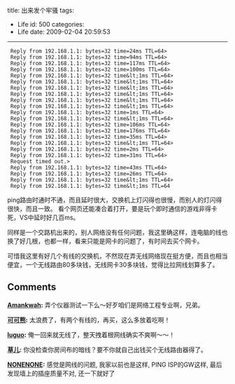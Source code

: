 title: 出来发个牢骚
tags:
  - Life
id: 500
categories:
  - Life
date: 2009-02-04 20:59:53
---

     Reply from 192.168.1.1: bytes=32 time=24ms TTL=64> 
     Reply from 192.168.1.1: bytes=32 time=94ms TTL=64> 
     Reply from 192.168.1.1: bytes=32 time=117ms TTL=64> 
     Reply from 192.168.1.1: bytes=32 time=100ms TTL=64> 
     Reply from 192.168.1.1: bytes=32 time&lt;1ms TTL=64> 
     Reply from 192.168.1.1: bytes=32 time&lt;1ms TTL=64> 
     Reply from 192.168.1.1: bytes=32 time&lt;1ms TTL=64> 
     Reply from 192.168.1.1: bytes=32 time&lt;1ms TTL=64> 
     Reply from 192.168.1.1: bytes=32 time&lt;1ms TTL=64> 
     Reply from 192.168.1.1: bytes=32 time&lt;1ms TTL=64> 
     Reply from 192.168.1.1: bytes=32 time=1ms TTL=64> 
     Reply from 192.168.1.1: bytes=32 time&lt;1ms TTL=64> 
     Reply from 192.168.1.1: bytes=32 time=106ms TTL=64> 
     Reply from 192.168.1.1: bytes=32 time=176ms TTL=64> 
     Reply from 192.168.1.1: bytes=32 time=35ms TTL=64> 
     Reply from 192.168.1.1: bytes=32 time&lt;1ms TTL=64> 
     Reply from 192.168.1.1: bytes=32 time=2ms TTL=64> 
     Reply from 192.168.1.1: bytes=32 time=31ms TTL=64> 
     Request timed out.> 
     Reply from 192.168.1.1: bytes=32 time=43ms TTL=64> 
     Reply from 192.168.1.1: bytes=32 time=26ms TTL=64> 
     Reply from 192.168.1.1: bytes=32 time&lt;1ms TTL=64> 
     Reply from 192.168.1.1: bytes=32 time&lt;1ms TTL=64

ping路由时通时不通，而且延时很大，交换机上灯闪得也很慢，而别人的灯闪得很快，而且一致。
看个网页还能凑合着打开，要是玩个即时通信的游戏非得卡死，VS中延时好几百ms。

同样是一个交路机出来的，别人网络没有任何问题，我这里确这样，连电脑的线也换了好几根，也都一样，看来只能是网卡的问题了，有时间去买个网卡。

可惜我这里有好几个有线的交换机，不然现在弄无线网络现在挺方便，而且也相当便宜，一个无线路由80多块钱，无线网卡30多块钱，觉得比拉网线划算多了。
## Comments

**[Amankwah](#5079 "2009-02-09 21:31:34"):** 弄个仪器测试一下么～好歹咱们是网络工程专业啊，兄弟。

**[可可熊](#5037 "2009-02-07 18:11:36"):** 太浪费了，有两个有线的，再买，这么多放着吃啊！

**[luguo](#5006 "2009-02-05 18:27:30"):** 俺一回来就无线了，整天拽着根网线确实不爽啊～～！

**[草儿](#5023 "2009-02-06 22:15:11"):** 你没检查你房间布的暗线？要不你就自己出钱买个无线路由器得了。

**[NONENONE](#6167 "2009-06-23 10:25:27"):** 感觉是网线的问题, 我家以前也是这样, PING ISP的GW这样, 最后发现墙上的插座质量不对, 还一下就好了

